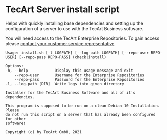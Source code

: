 # TecArt Server install script

Helps with quickly installing base dependencies and setting up the 
configuration of a server to use with the TecArt Business software.

You will need access to the TecArt Enterprise Repositories. To gain access please [contact your customer service representative](https://www.tecart.de/kontakt)

```
Usage: install.sh [-l LOGPATH] [--log-path LOGPATH] [--repo-user REPO-USER] [--repo-pass REPO-PASS] (check|install)

Options:
-h, --help            Display this usage message and exit
    --repo-user       Username for the Enterprise Repositories
    --repo-pass       Password for the Enterprise Repositories
-l, --log-path [DIR]  Write logs into given directory

Installer for the TecArt Business Software and all of it's dependencies.

This program is supposed to be run on a clean Debian 10 Installation. Please 
do not run this script on a server that has already been configured for other 
software!

Copyright (c) by TecArt GmbH, 2021
```

